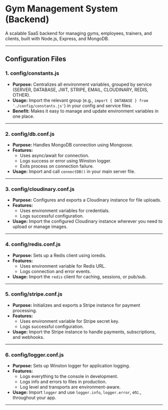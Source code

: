 # Gym Management System (Backend)

A scalable SaaS backend for managing gyms, employees, trainers, and clients, built with Node.js, Express, and MongoDB.

---

## Configuration Files

### 1. config/constants.js
- **Purpose:** Centralizes all environment variables, grouped by service (SERVER, DATABASE, JWT, STRIPE, EMAIL, CLOUDINARY, REDIS, OTHER).
- **Usage:** Import the relevant group (e.g., `import { DATABASE } from './config/constants.js'`) in your config and service files.
- **Benefit:** Makes it easy to manage and update environment variables in one place.

---

### 2. config/db.conf.js
- **Purpose:** Handles MongoDB connection using Mongoose.
- **Features:** 
  - Uses async/await for connection.
  - Logs success or error using Winston logger.
  - Exits process on connection failure.
- **Usage:** Import and call `connectDB()` in your main server file.

---

### 3. config/cloudinary.conf.js
- **Purpose:** Configures and exports a Cloudinary instance for file uploads.
- **Features:** 
  - Uses environment variables for credentials.
  - Logs successful configuration.
- **Usage:** Import the configured Cloudinary instance wherever you need to upload or manage images.

---

### 4. config/redis.conf.js
- **Purpose:** Sets up a Redis client using ioredis.
- **Features:** 
  - Uses environment variable for Redis URL.
  - Logs connection and error events.
- **Usage:** Import the `redis` client for caching, sessions, or pub/sub.

---

### 5. config/stripe.conf.js
- **Purpose:** Initializes and exports a Stripe instance for payment processing.
- **Features:** 
  - Uses environment variable for Stripe secret key.
  - Logs successful configuration.
- **Usage:** Import the Stripe instance to handle payments, subscriptions, and webhooks.

---

### 6. config/logger.conf.js
- **Purpose:** Sets up Winston logger for application logging.
- **Features:** 
  - Logs everything to the console in development.
  - Logs info and errors to files in production.
  - Log level and transports are environment-aware.
- **Usage:** Import `logger` and use `logger.info`, `logger.error`, etc., throughout your app.

---